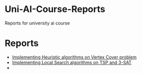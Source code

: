 # Uni-AI-Course-Reports
Reports for university ai course

# Reports
- [Implementing Heuristic algorithms on Vertex Cover problem](https://github.com/atrin-hojjat/Uni-AI-Course-Reports/blob/master/Report%2002/README.md)
- [Implementing Local Search algorithms on TSP and 3-SAT](https://github.com/atrin-hojjat/Uni-AI-Course-Reports/blob/master/Report%2003/README.md)
- 
